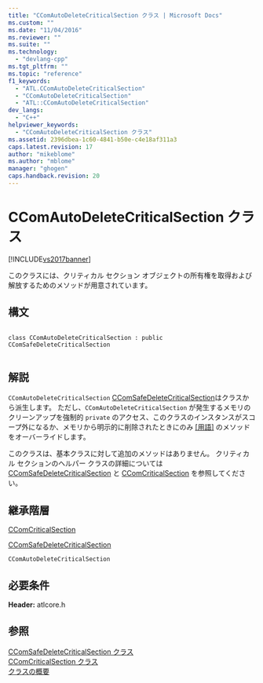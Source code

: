 ```yaml
---
title: "CComAutoDeleteCriticalSection クラス | Microsoft Docs"
ms.custom: ""
ms.date: "11/04/2016"
ms.reviewer: ""
ms.suite: ""
ms.technology: 
  - "devlang-cpp"
ms.tgt_pltfrm: ""
ms.topic: "reference"
f1_keywords: 
  - "ATL.CComAutoDeleteCriticalSection"
  - "CComAutoDeleteCriticalSection"
  - "ATL::CComAutoDeleteCriticalSection"
dev_langs: 
  - "C++"
helpviewer_keywords: 
  - "CComAutoDeleteCriticalSection クラス"
ms.assetid: 2396dbea-1c60-4841-b50e-c4e18af311a3
caps.latest.revision: 17
author: "mikeblome"
ms.author: "mblome"
manager: "ghogen"
caps.handback.revision: 20
---
```

# CComAutoDeleteCriticalSection クラス
[!INCLUDE[vs2017banner](../../assembler/inline/includes/vs2017banner.md)]

このクラスには、クリティカル セクション オブジェクトの所有権を取得および解放するためのメソッドが用意されています。  
  
## 構文  
  
```  
  
class CComAutoDeleteCriticalSection : public CComSafeDeleteCriticalSection  
  
```  
  
## 解説  
 `CComAutoDeleteCriticalSection` [CComSafeDeleteCriticalSection](../Topic/CComSafeDeleteCriticalSection%20Class.md)はクラスから派生します。  ただし、`CComAutoDeleteCriticalSection` が発生するメモリのクリーンアップを強制的 `private` のアクセス、このクラスのインスタンスがスコープ外になるか、メモリから明示的に削除されたときにのみ [&#91;用語&#93;](../Topic/CComSafeDeleteCriticalSection::Term.md) のメソッドをオーバーライドします。  
  
 このクラスは、基本クラスに対して追加のメソッドはありません。  クリティカル セクションのヘルパー クラスの詳細については [CComSafeDeleteCriticalSection](../Topic/CComSafeDeleteCriticalSection%20Class.md) と [CComCriticalSection](../Topic/CComCriticalSection%20Class.md) を参照してください。  
  
## 継承階層  
 [CComCriticalSection](../Topic/CComCriticalSection%20Class.md)  
  
 [CComSafeDeleteCriticalSection](../Topic/CComSafeDeleteCriticalSection%20Class.md)  
  
 `CComAutoDeleteCriticalSection`  
  
## 必要条件  
 **Header:** atlcore.h  
  
## 参照  
 [CComSafeDeleteCriticalSection クラス](../Topic/CComSafeDeleteCriticalSection%20Class.md)   
 [CComCriticalSection クラス](../Topic/CComCriticalSection%20Class.md)   
 [クラスの概要](../../atl/atl-class-overview.md)